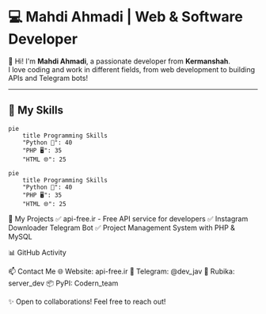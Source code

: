 # 💻 Mahdi Ahmadi | Web & Software Developer  

👋 Hi! I'm **Mahdi Ahmadi**, a passionate developer from **Kermanshah**.  
I love coding and work in different fields, from web development to building APIs and Telegram bots!  

---

## 🚀 My Skills  

```mermaid
pie
    title Programming Skills
    "Python 🐍": 40
    "PHP 🖥": 35
    "HTML 🌐": 25
```
```mermaid
pie
    title Programming Skills
    "Python 🐍": 40
    "PHP 🖥": 35
    "HTML 🌐": 25
```
📌 My Projects
✅ api-free.ir - Free API service for developers
✅ Instagram Downloader Telegram Bot
✅ Project Management System with PHP & MySQL

📊 GitHub Activity

📫 Contact Me
🌐 Website: api-free.ir
💬 Telegram: @dev_jav
🔗 Rubika: server_dev
📦 PyPI: Codern_team

✨ Open to collaborations! Feel free to reach out!
